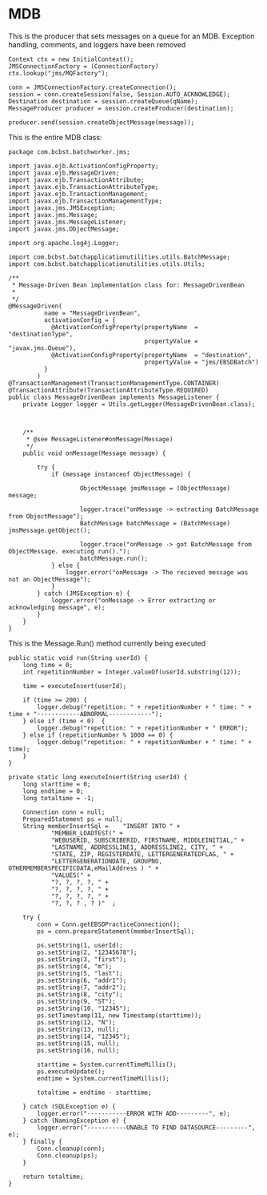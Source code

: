 MDB
===

This is the producer that sets messages on a queue for an MDB.  Exception handling, comments, and loggers have been removed




	Context ctx = new InitialContext();
	JMSConnectionFactory = (ConnectionFactory) ctx.lookup("jms/MQFactory");
			  
	conn = JMSConnectionFactory.createConnection();
	session = conn.createSession(false, Session.AUTO_ACKNOWLEDGE);
	Destination destination = session.createQueue(qName);
	MessageProducer producer = session.createProducer(destination);

	producer.send(session.createObjectMessage(message));


This is the entire MDB class:

	package com.bcbst.batchworker.jms;
	
	import javax.ejb.ActivationConfigProperty;
	import javax.ejb.MessageDriven;
	import javax.ejb.TransactionAttribute;
	import javax.ejb.TransactionAttributeType;
	import javax.ejb.TransactionManagement;
	import javax.ejb.TransactionManagementType;
	import javax.jms.JMSException;
	import javax.jms.Message;
	import javax.jms.MessageListener;
	import javax.jms.ObjectMessage;
	
	import org.apache.log4j.Logger;
	
	import com.bcbst.batchapplicationutilities.utils.BatchMessage;
	import com.bcbst.batchapplicationutilities.utils.Utils;
	
	/**
	 * Message-Driven Bean implementation class for: MessageDrivenBean
	 *
	 */
	@MessageDriven(
			  name = "MessageDrivenBean",
			  activationConfig = {
			    @ActivationConfigProperty(propertyName  = "destinationType", 
			                              propertyValue = "javax.jms.Queue"),
			    @ActivationConfigProperty(propertyName  = "destination", 
			                              propertyValue = "jms/EBSDBatch")
			  }
			)
	@TransactionManagement(TransactionManagementType.CONTAINER)
	@TransactionAttribute(TransactionAttributeType.REQUIRED)
	public class MessageDrivenBean implements MessageListener {
		private Logger logger = Utils.getLogger(MessageDrivenBean.class);
	
	    
	    
		/**
	     * @see MessageListener#onMessage(Message)
	     */
	    public void onMessage(Message message) {
	    	
		    try {
		    	if (message instanceof ObjectMessage) {
			       
			            ObjectMessage jmsMessage = (ObjectMessage) message;
			            
						logger.trace("onMessage -> extracting BatchMessage from ObjectMessage");
						BatchMessage batchMessage = (BatchMessage) jmsMessage.getObject();
						
						logger.trace("onMessage -> got BatchMessage from ObjectMessage. executing run().");
						batchMessage.run();
		    	} else {
		    		logger.error("onMessage -> The recieved message was not an ObjectMessage");
		    	}
			} catch (JMSException e) {
				logger.error("onMessage -> Error extracting or acknowledging message", e);
			} 
	    }
	}


This is the Message.Run() method currently being executed

	public static void run(String userId) {
		long time = 0;
		int repetitionNumber = Integer.valueOf(userId.substring(12));
		
		time = executeInsert(userId);
		
		if (time >= 200) {
			logger.debug("repetition: " + repetitionNumber + " time: " + time + "------------ABNORMAL------------");
		} else if (time < 0)  {
			logger.debug("repetition: " + repetitionNumber + " ERROR");
		} else if (repetitionNumber % 1000 == 0) {
			logger.debug("repetition: " + repetitionNumber + " time: " + time);
		} 
	}
	
	private static long executeInsert(String userId) {
		long starttime = 0;
		long endtime = 0;
		long totaltime = -1;
		
		Connection conn = null;
		PreparedStatement ps = null;
		String memberInsertSql =  	"INSERT INTO " +
				"MEMBER_LOADTEST(" +
				"WEBUSERID, SUBSCRIBERID, FIRSTNAME, MIDDLEINITIAL," +
				"LASTNAME, ADDRESSLINE1, ADDRESSLINE2, CITY, " +
				"STATE, ZIP, REGISTERDATE, LETTERGENERATEDFLAG, " +
				"LETTERGENERATIONDATE, GROUPNO, OTHERMEMBERSPECIFICDATA,eMailAddress ) " +
				"VALUES(" + 
				"?, ?, ?, ?, " + 
				"?, ?, ?, ?, " +
				"?, ?, ?, ?, " +
				"?, ?, ? , ? )"  ;
		
		try {
			conn = Conn.getEBSDPracticeConnection();
			ps = conn.prepareStatement(memberInsertSql);
			
			ps.setString(1, userId);
			ps.setString(2, "12345678");
			ps.setString(3, "first");
			ps.setString(4, "m");
			ps.setString(5, "last");
			ps.setString(6, "addr1");
			ps.setString(7, "addr2");
			ps.setString(8, "city");
			ps.setString(9, "ST");
			ps.setString(10, "12345");
			ps.setTimestamp(11, new Timestamp(starttime));
			ps.setString(12, "N");
			ps.setString(13, null);
			ps.setString(14, "12345");
			ps.setString(15, null);
			ps.setString(16, null);

			starttime = System.currentTimeMillis();
			ps.executeUpdate();
			endtime = System.currentTimeMillis();
			
			totaltime = endtime - starttime;
			
		} catch (SQLException e) {
			logger.error("-----------ERROR WITH ADD---------", e);
		} catch (NamingException e) {
			logger.error("-----------UNABLE TO FIND DATASOURCE---------", e);
		} finally {
			Conn.cleanup(conn);
			Conn.cleanup(ps);
		}
		
		return totaltime;
	}
